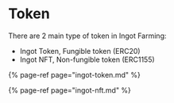 # Token

There are 2 main type of token in Ingot Farming:

* Ingot Token, Fungible token \(ERC20\)
* Ingot NFT, Non-fungible token \(ERC1155\)

{% page-ref page="ingot-token.md" %}

{% page-ref page="ingot-nft.md" %}



